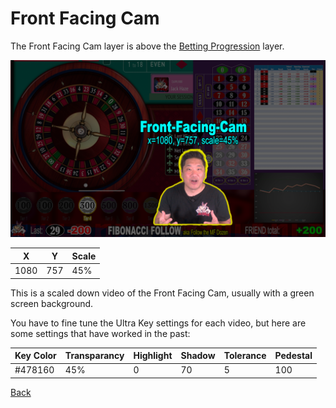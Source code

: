 # Front Facing Cam

The Front Facing Cam layer is above the [Betting Progression](300-Betting-Progression.md) layer. 

![Front Facing Cam](img/Video-Layout-500-front-facing-cam.png)

|X|Y|Scale|
|-|-|-----|
|1080|757|45%|

This is a scaled down video of the Front Facing Cam, usually with a green screen background.

You have to fine tune the Ultra Key settings for each video, but here are some settings that have worked in the past:

|Key Color|Transparancy|Highlight|Shadow|Tolerance|Pedestal|
|---------|------------|---------|------|---------|--------|
|#478160|45%|0|70|5|100|

[Back](index.md)
